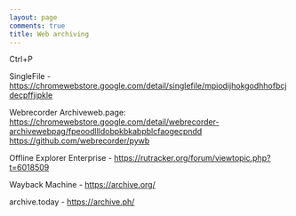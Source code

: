 ```yaml
---
layout: page
comments: true
title: Web archiving
---
```


Ctrl+P

SingleFile - <https://chromewebstore.google.com/detail/singlefile/mpiodijhokgodhhofbcjdecpffjipkle>

Webrecorder Archiveweb.page:<br>
<https://chromewebstore.google.com/detail/webrecorder-archivewebpag/fpeoodllldobpkbkabpblcfaogecpndd><br>
<https://github.com/webrecorder/pywb>

Offline Explorer Enterprise - <https://rutracker.org/forum/viewtopic.php?t=6018509>

Wayback Machine - <https://archive.org/>

archive.today - <https://archive.ph/>